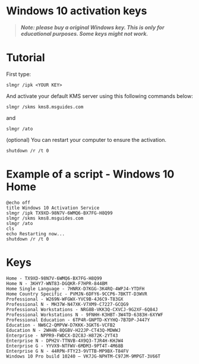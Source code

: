 # Windows 10 activation keys
> ***Note: please buy a original Windows key. This is only for educational purposes. Some keys might not work.***

# Tutorial
First type:
```
slmgr /ipk <YOUR KEY>
```
And activate your default KMS server using this following commands below:
```
slmgr /skms kms8.msguides.com
```
and
```
slmgr /ato
```
(optional) You can restart your computer to ensure the activation.
```
shutdown /r /t 0
```

# Example of a script - Windows 10 Home
```
@echo off
title Windows 10 Activation Service
slmgr /ipk TX9XD-98N7V-6WMQ6-BX7FG-H8Q99
slmgr /skms kms8.msguides.com
slmgr /ato
cls
echo Restarting now...
shutdown /r /t 0
```
# Keys
```
Home - TX9XD-98N7V-6WMQ6-BX7FG-H8Q99
Home N - 3KHY7-WNT83-DGQKR-F7HPR-844BM
Home Single Language - 7HNRX-D7KGG-3K4RQ-4WPJ4-YTDFH
Home Country Specific - PVMJN-6DFY6-9CCP6-7BKTT-D3WVR
Professional - W269N-WFGWX-YVC9B-4J6C9-T83GX
Professional N - MH37W-N47XK-V7XM9-C7227-GCQG9
Professional Workstations - NRG8B-VKK3Q-CXVCJ-9G2XF-6Q84J
Professional Workstations N - 9FNHH-K3HBT-3W4TD-6383H-6XYWF
Professional Education - 6TP4R-GNPTD-KYYHQ-7B7DP-J447Y
Education - NW6C2-QMPVW-D7KKK-3GKT6-VCFB2
Education N - 2WH4N-8QGBV-H22JP-CT43Q-MDWWJ
Enterprise - NPPR9-FWDCX-D2C8J-H872K-2YT43
Enterprise N - DPH2V-TTNVB-4X9Q3-TJR4H-KHJW4
Enterprise G - YYVX9-NTFWV-6MDM3-9PT4T-4M68B
Enterprise G N - 44RPN-FTY23-9VTTB-MP9BX-T84FV
Windows 10 Pro build 10240 – VK7JG-NPHTM-C97JM-9MPGT-3V66T
```
